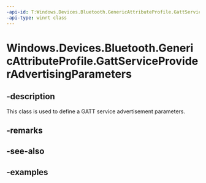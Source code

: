 ```yaml
---
-api-id: T:Windows.Devices.Bluetooth.GenericAttributeProfile.GattServiceProviderAdvertisingParameters
-api-type: winrt class
---
```


<!-- Class syntax.
public class GattServiceProviderAdvertisingParameters 
-->

# Windows.Devices.Bluetooth.GenericAttributeProfile.GattServiceProviderAdvertisingParameters

## -description
This class is used to define a GATT service advertisement parameters.

## -remarks

## -see-also

## -examples

